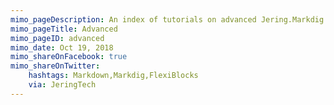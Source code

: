 ```yaml
---
mimo_pageDescription: An index of tutorials on advanced Jering.Markdig.Extensions.FlexiBlocks topics.
mimo_pageTitle: Advanced
mimo_pageID: advanced
mimo_date: Oct 19, 2018
mimo_shareOnFacebook: true
mimo_shareOnTwitter:
    hashtags: Markdown,Markdig,FlexiBlocks
    via: JeringTech
---
```


